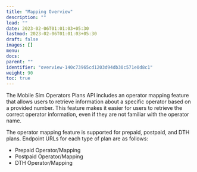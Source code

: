 ```yaml
---
title: "Mapping Overview"
description: ""
lead: ""
date: 2023-02-06T01:01:03+05:30
lastmod: 2023-02-06T01:01:03+05:30
draft: false
images: []
menu:
docs:
parent: ""
identifier: "overview-140c73965cd1203d94db30c571e0d8c1"
weight: 90
toc: true
---
```


The Mobile Sim Operators Plans API includes an operator mapping feature that allows users to retrieve information about
a specific operator based on a provided number. This feature makes it easier for users to retrieve the correct
operator information, even if they are not familiar with the operator name.

The operator mapping feature is supported for prepaid, postpaid, and DTH plans. Endpoint URLs for each type of plan are
as follows:

- Prepaid Operator/Mapping
- Postpaid Operator/Mapping
- DTH Operator/Mapping
